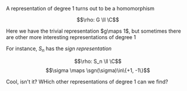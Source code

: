 A representation of degree 1 turns out to be a homomorphism

$$\rho: G \ll \C$$

Here we have the trivial representation $g\maps 1$, but sometimes there are other more interesting representations of degree 1

For instance, $S_n$ has the _sign representation_

$$\rho: S_n \ll \C$$
$$\sigma \maps \sgn(\sigma)\in\{+1, -1\}$$

Cool, isn't it? WHich other representations of degree 1 can we find?